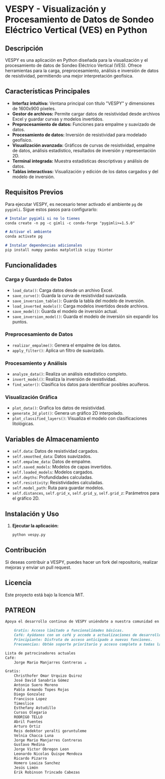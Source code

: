 # VESPY - Visualización y Procesamiento de Datos de Sondeo Eléctrico Vertical (VES) en Python

## Descripción
VESPY es una aplicación en Python diseñada para la visualización y el procesamiento de datos de Sondeo Eléctrico Vertical (VES). Ofrece herramientas para la carga, preprocesamiento, análisis e inversión de datos de resistividad, permitiendo una mejor interpretación geofísica.

## Características Principales
- **Interfaz intuitiva:** Ventana principal con título "VESPY" y dimensiones de 1600x900 píxeles.
- **Gestor de archivos:** Permite cargar datos de resistividad desde archivos Excel y guardar curvas y modelos invertidos.
- **Preprocesamiento de datos:** Funciones para empalme y suavizado de datos.
- **Procesamiento de datos:** Inversión de resistividad para modelado geofísico.
- **Visualización avanzada:** Gráficos de curvas de resistividad, empalme de datos, análisis estadístico, resultados de inversión y representación 2D.
- **Terminal integrada:** Muestra estadísticas descriptivas y análisis de datos.
- **Tablas interactivas:** Visualización y edición de los datos cargados y del modelo de inversión.

## Requisitos Previos
Para ejecutar VESPY, es necesario tener activado el ambiente `pg` de `pygimli`. Sigue estos pasos para configurarlo:
```markdown
# Instalar pygimli si no lo tienes
conda create -n pg -c gimli -c conda-forge "pygimli>=1.5.0"

# Activar el ambiente
conda activate pg

# Instalar dependencias adicionales
pip install numpy pandas matplotlib scipy tkinter
```

## Funcionalidades
### **Carga y Guardado de Datos**
- `load_data()`: Carga datos desde un archivo Excel.
- `save_curve()`: Guarda la curva de resistividad suavizada.
- `save_inversion_table()`: Guarda la tabla del modelo de inversión.
- `load_inverted_models()`: Carga modelos invertidos desde archivos.
- `save_model()`: Guarda el modelo de inversión actual.
- `save_inversion_model()`: Guarda el modelo de inversión sin expandir los puntos.

### **Preprocesamiento de Datos**
- `realizar_empalme()`: Genera el empalme de los datos.
- `apply_filter()`: Aplica un filtro de suavizado.

### **Procesamiento y Análisis**
- `analyze_data()`: Realiza un análisis estadístico completo.
- `invert_model()`: Realiza la inversión de resistividad.
- `find_water()`: Clasifica los datos para identificar posibles acuíferos.

### **Visualización Gráfica**
- `plot_data()`: Grafica los datos de resistividad.
- `generate_2d_plot()`: Genera un gráfico 2D interpolado.
- `plot_classified_layers()`: Visualiza el modelo con clasificaciones litológicas.

## Variables de Almacenamiento
- `self.data`: Datos de resistividad cargados.
- `self.smoothed_data`: Datos suavizados.
- `self.empalme_data`: Datos de empalme.
- `self.saved_models`: Modelos de capas invertidos.
- `self.loaded_models`: Modelos cargados.
- `self.depths`: Profundidades calculadas.
- `self.resistivity`: Resistividades calculadas.
- `self.model_path`: Ruta para guardar modelos.
- `self.distances`, `self.grid_x`, `self.grid_y`, `self.grid_z`: Parámetros para el gráfico 2D.

## Instalación y Uso
1. **Ejecutar la aplicación:**
   ```markdown
   python vespy.py
   ```

## Contribución
Si deseas contribuir a VESPY, puedes hacer un fork del repositorio, realizar mejoras y enviar un pull request.

## Licencia
Este proyecto está bajo la licencia MIT.

## PATREON
```markdown
Apoya el desarrollo continuo de VESPY uniéndote a nuestra comunidad en Patreon. Cada nivel de apoyo viene con beneficios exclusivos:

    Gratis: Acceso limitado a funcionalidades básicas.
    Café: Ayúdanos con un café y accede a actualizaciones de desarrollo.
    Principiante: Disfruta de acceso anticipado a nuevas funciones.
    Frecuencias: Obtén soporte prioritario y acceso completo a todas las herramientas avanzadas.

Lista de patrocinadores actuales
Café:
    Jorge Mario Manjarres Contreras ☕

Gratis:
    Christhofer Omar Urquizo Quiroz
    José David Sanabria Gómez
    Antonio Suero Moreno
    Pablo Armando Topes Rojas
    Diego Gonzalez
    Francisco Lopez
    Timeslice
    Esthefany Astudillo
    Cursos Olegario
    RODRIGO TELLO
    Abril Fuentes
    Arturo Ortiz
    Reis dedektor yeralti goruntuleme
    Velnia Chacca Luna
    Jorge Mario Manjarres Contreras
    Gustavo Medina
    Jorge Victor Obregon Leon
    Leonardo Nicolas Quispe Mendoza
    Ricardo Pizarro
    Homero Loaiza Sanchez
    Jesús Limón
    Erik Robinson Trincado Cabezas
```

